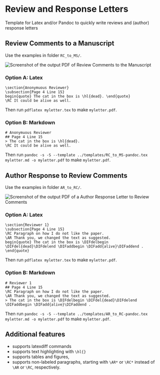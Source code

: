 # Review and Response Letters
Template for Latex and/or Pandoc to quickly write reviews and (author) response letters 

## Review Comments to a Manuscript

Use the examples in folder `RC_to_MS/`.

<img alt="Screenshot of the output PDF of Review Comments to the Manuscript" src="https://cloud.githubusercontent.com/assets/7942719/26351113/57c6fd46-3fb6-11e7-926f-2441c813ced1.png" style="max-width: 100%" />

### Option A: Latex

```  
\section{Anonymuous Reviewer}
\subsection{Page 4 Line 15}
begin{quote} The cat in the box is \hl{dead}. \end{quote}
\RC It could be alive as well.
```

Then run `pdflatex myletter.tex` to make `myletter.pdf`.


### Option B: Markdown

```
# Anonymuous Reviewer
## Page 4 Line 15
> The cat in the box is \hl{dead}.
\RC It could be alive as well.
```

Then run `pandoc -s -S --template ../templates/RC_to_MS-pandoc.tex myletter.md -o myletter.pdf` to make `myletter.pdf`.



## Author Response to Review Comments

Use the examples in folder `AR_to_RC/`.

<img alt="Screenshot of the output PDF of a Author Response Letter to Review Comments" src="https://cloud.githubusercontent.com/assets/7942719/26349939/c9889c00-3fb1-11e7-91c6-908012e2797e.png" style="max-width: 100%" />

### Option A: Latex

```  
\section{Reviewer 1}
\subsection{Page 4 Line 15}
\RC Paragraph on how I do not like the paper.
\AR Thank you, we changed the text as suggested.
begin{quote} The cat in the box is \DIFdelbegin \DIFdel{dead}\DIFdelend \DIFaddbegin \DIFadd{alive}\DIFaddend . \end{quote}
```

Then run `pdflatex myletter.tex` to make `myletter.pdf`.


### Option B: Markdown

```
# Reviewer 1
## Page 4 Line 15
\RC Paragraph on how I do not like the paper.
\AR Thank you, we changed the text as suggested.
> The cat in the box is \DIFdelbegin \DIFdel{dead}\DIFdelend \DIFaddbegin \DIFadd{alive}\DIFaddend .
```

Then run `pandoc -s -S --template ../templates/AR_to_RC-pandoc.tex myletter.md -o myletter.pdf` to make `myletter.pdf`.

## Additional features

- supports latexdiff commands
- supports text highlighting with `\hl{}`
- supports tables and figures,
- supports non-labeled paragraphs, starting with `\AR*` or `\RC*` instead of `\AR` or `\RC`, respectively.

